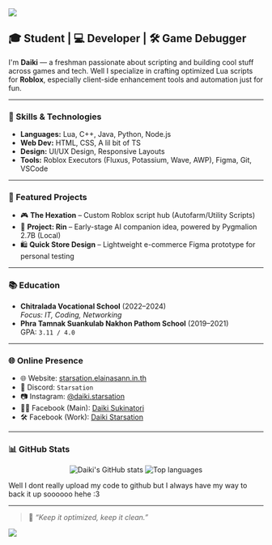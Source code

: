 <img src="https://capsule-render.vercel.app/api?type=waving&color=0:1a1a1a,100:2b2b2b&height=180&section=header&text=Hey%20there,%20I'm%20Daiki!&fontSize=30&fontColor=ffffff&animation=fadeIn" />

## 🎓 Student | 💻 Developer | 🛠️ Game Debugger

I'm **Daiki** — a freshman passionate about scripting and building cool stuff across games and tech. Well I specialize in crafting optimized Lua scripts for **Roblox**, especially client-side enhancement tools and automation just for fun.

---

### 🧰 Skills & Technologies

- **Languages:** Lua, C++, Java, Python, Node.js  
- **Web Dev:** HTML, CSS, A lil bit of TS
- **Design:** UI/UX Design, Responsive Layouts  
- **Tools:** Roblox Executors (Fluxus, Potassium, Wave, AWP), Figma, Git, VSCode

---

### 🚀 Featured Projects

- 🎮 **The Hexation** – Custom Roblox script hub (Autofarm/Utility Scripts)  
- 🧠 **Project: Rin** – Early-stage AI companion idea, powered by Pygmalion 2.7B (Local)
- 🛍️ **Quick Store Design** – Lightweight e-commerce Figma prototype for personal testing

---

### 📚 Education

- **Chitralada Vocational School** (2022–2024)  
  _Focus: IT, Coding, Networking_  
- **Phra Tamnak Suankulab Nakhon Pathom School** (2019–2021)  
  GPA: `3.11 / 4.0`

---

### 🌐 Online Presence

- 🌐 Website: [starsation.elainasann.in.th](https://starsation.elainasann.in.th)  
- 💬 Discord: `Starsation`  
- 📷 Instagram: [@daiki.starsation](https://www.instagram.com/daiki.starsation)  
- 🧑‍💼 Facebook (Main): [Daiki Sukinatori](https://www.facebook.com/share/18WkqTZi7V/)  
- 🛠️ Facebook (Work): [Daiki Starsation](https://www.facebook.com/share/165dBsbuQV/)

---

### 📊 GitHub Stats

<p align="center">
  <img src="https://github-readme-stats.vercel.app/api?username=StarsationX&show_icons=true&theme=tokyonight" alt="Daiki's GitHub stats" />
  <img src="https://github-readme-stats.vercel.app/api/top-langs/?username=StarsationX&layout=compact&theme=tokyonight" alt="Top languages" />
</p>
Well I dont really upload my code to github but I always have my way to back it up soooooo hehe :3

---

> 🧠 _“Keep it optimized, keep it clean.”_

<img src="https://capsule-render.vercel.app/api?type=waving&color=0:1a1a1a,100:2b2b2b&height=120&section=footer" />
